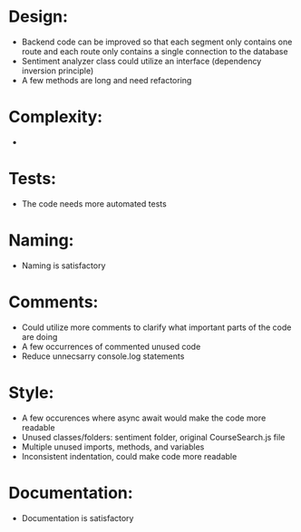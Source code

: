 # Design:
- Backend code can be improved so that each segment only contains one route and each route only contains a single connection to the database
- Sentiment analyzer class could utilize an interface (dependency inversion principle)
- A few methods are long and need refactoring

# Complexity:
- 

# Tests:
- The code needs more automated tests

# Naming:
- Naming is satisfactory

# Comments:
- Could utilize more comments to clarify what important parts of the code are doing
- A few occurrences of commented unused code
- Reduce unnecsarry console.log statements

# Style:
- A few occurences where async await would make the code more readable
- Unused classes/folders: sentiment folder, original CourseSearch.js file
- Multiple unused imports, methods, and variables
- Inconsistent indentation, could make code more readable

# Documentation:
- Documentation is satisfactory
